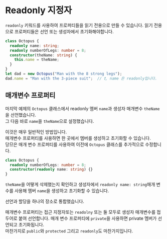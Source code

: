 # Readonly 지정자

`readonly` 키워드를 사용하여 프로퍼티들을 읽기 전용으로 만들 수 있습니다. 읽기 전용으로 프로퍼티들은 선언 또는 생성자에서 초기화해야합니다.

```ts
class Octopus {
  readonly name: string;
  readonly numberOfLegs: number = 8;
  constructor(theName: string) {
    this.name = theName;
  }
}
let dad = new Octopus("Man with the 8 strong legs");
dad.name = "Man with the 3-piece suit";  // ❗️, name 은 readonly입니다.
```

## 매개변수 프로퍼티

마지막 예제의 `Octopus` 클래스에서 readonly 멤버 `name`과 생성자 매개변수 `theName`을 선언했습니다.<br />
그 다음 바로 `name`을 `theName`으로 설정했습니다.

이것은 매우 일반적인 방법입니다.<br />
매개변수 프로퍼티를 사용하면 한 곳에서 멤버를 생성하고 초기화할 수 있습니다.<br />
당므은 매개 변수 프로퍼티를 사용하여 이전에 `Octopus` 클래스를 추가적으로 수정합니다.

```ts
class Octopus {
  readonly numberOfLegs: number = 8;
  constructor(readonly name: string) {}
}
```

`theName`을 어떻게 삭제했는지 확인하고 생성자에서 `readonly name: string`매개 변수를 사용해 멤버 `name`을 생성하고 초기화할 수 있습니다.

선언과 할당을 하나의 장소로 통합했습니다.

매개변수 프로퍼티는 접근 지정자또는 `readolny` 또는 둘 모두로 생성자 매개변수를 접두어로 붙여 선언합니다. 매개 변수 프로퍼티에 `private`을 사용하면 private 멤버가 선언되고 초기화됩니다.<br />
마찬가지로 `public`와 `protected` 그리고 `readonly`도 마찬가지입니다.
